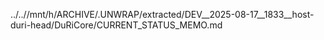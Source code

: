 ../..//mnt/h/ARCHIVE/.UNWRAP/extracted/DEV__2025-08-17__1833__host-duri-head/DuRiCore/CURRENT_STATUS_MEMO.md